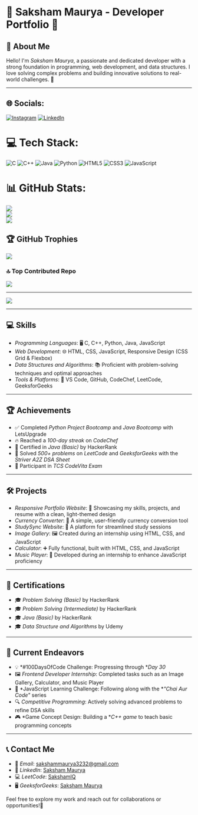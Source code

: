 # 🌟 Saksham Maurya - Developer Portfolio 🌟

## 👋 About Me  
Hello! I'm *Saksham Maurya*, a passionate and dedicated developer with a strong foundation in programming, web development, and data structures. I love solving complex problems and building innovative solutions to real-world challenges. 🚀

---


## 🌐 Socials:
[![Instagram](https://img.shields.io/badge/Instagram-%23E4405F.svg?logo=Instagram&logoColor=white)](https://instagram.com/maisakshamhoo) [![LinkedIn](https://img.shields.io/badge/LinkedIn-%230077B5.svg?logo=linkedin&logoColor=white)](https://linkedin.com/in/saksham-maurya-3feb) 

# 💻 Tech Stack:
![C](https://img.shields.io/badge/c-%2300599C.svg?style=for-the-badge&logo=c&logoColor=white) ![C++](https://img.shields.io/badge/c++-%2300599C.svg?style=for-the-badge&logo=c%2B%2B&logoColor=white) ![Java](https://img.shields.io/badge/java-%23ED8B00.svg?style=for-the-badge&logo=openjdk&logoColor=white) ![Python](https://img.shields.io/badge/python-3670A0?style=for-the-badge&logo=python&logoColor=ffdd54) ![HTML5](https://img.shields.io/badge/html5-%23E34F26.svg?style=for-the-badge&logo=html5&logoColor=white) ![CSS3](https://img.shields.io/badge/css3-%231572B6.svg?style=for-the-badge&logo=css3&logoColor=white) ![JavaScript](https://img.shields.io/badge/javascript-%23323330.svg?style=for-the-badge&logo=javascript&logoColor=%23F7DF1E)
# 📊 GitHub Stats:
![](https://github-readme-stats.vercel.app/api?username=saksham3232&theme=dark&hide_border=false&include_all_commits=false&count_private=false)<br/>
![](https://github-readme-streak-stats.herokuapp.com/?user=saksham3232&theme=dark&hide_border=false)<br/>
![](https://github-readme-stats.vercel.app/api/top-langs/?username=saksham3232&theme=dark&hide_border=false&include_all_commits=false&count_private=false&layout=compact)

## 🏆 GitHub Trophies
![](https://github-profile-trophy.vercel.app/?username=saksham3232&theme=radical&no-frame=false&no-bg=true&margin-w=4)

### 🔝 Top Contributed Repo
![](https://github-contributor-stats.vercel.app/api?username=saksham3232&limit=5&theme=dark&combine_all_yearly_contributions=true)

---
[![](https://visitcount.itsvg.in/api?id=saksham3232&icon=0&color=0)](https://visitcount.itsvg.in)

---

## 💻 Skills  
- *Programming Languages*: 🖥 C, C++, Python, Java, JavaScript  
- *Web Development*: 🌐 HTML, CSS, JavaScript, Responsive Design (CSS Grid & Flexbox)  
- *Data Structures and Algorithms*: 📚 Proficient with problem-solving techniques and optimal approaches  
- *Tools & Platforms*: 🔧 VS Code, GitHub, CodeChef, LeetCode, GeeksforGeeks  

---

## 🏆 Achievements  
- ✅ Completed *Python Project Bootcamp* and *Java Bootcamp* with LetsUpgrade  
- 🔥 Reached a *100-day streak* on *CodeChef*  
- 📜 Certified in *Java (Basic)* by HackerRank  
- 🧩 Solved *500+ problems* on *LeetCode* and *GeeksforGeeks* with the *Striver A2Z DSA Sheet*  
- 🎯 Participant in *TCS CodeVita Exam*  

---

## 🛠 Projects  
- *Responsive Portfolio Website*: 🌟 Showcasing my skills, projects, and resume with a clean, light-themed design  
- *Currency Converter*: 💱 A simple, user-friendly currency conversion tool  
- *StudySync Website*: 📖 A platform for streamlined study sessions  
- *Image Gallery*: 🖼 Created during an internship using HTML, CSS, and JavaScript  
- *Calculator*: ➕ Fully functional, built with HTML, CSS, and JavaScript  
- *Music Player*: 🎵 Developed during an internship to enhance JavaScript proficiency  

---

## 🏅 Certifications  
- 🎓 *Problem Solving (Basic)* by HackerRank
- 🎓 *Problem Solving (Intermediate)* by HackerRank
- 🎓 *Java (Basic)* by HackerRank
- 🎓 *Data Structure and Algorithms* by Udemy

---

## 🚀 Current Endeavors  
- 💡 *#100DaysOfCode Challenge: Progressing through **Day 30*  
- 🖼 *Frontend Developer Internship*: Completed tasks such as an Image Gallery, Calculator, and Music Player  
- 📘 *JavaScript Learning Challenge: Following along with the **"Chai Aur Code"* series  
- 🔍 *Competitive Programming*: Actively solving advanced problems to refine DSA skills  
- 🎮 *Game Concept Design: Building a **C++ game* to teach basic programming concepts  

---

## 📞 Contact Me  
- 📧 *Email*: sakshammaurya3232@gmail.com  
- 🔗 *LinkedIn*: [Saksham Maurya](https://www.linkedin.com/in/saksham-maurya-3feb?utm_source=share&utm_campaign=share_via&utm_content=profile&utm_medium=android_app)  
- 💻 *LeetCode*: [SakshamIQ](https://leetcode.com/u/sakshamIQ/)  
- 🖥 *GeeksforGeeks*: [Saksham Maurya](https://www.geeksforgeeks.org/user/sakshammacdz4/)  

Feel free to explore my work and reach out for collaborations or opportunities!🤝
